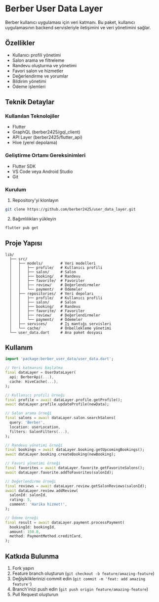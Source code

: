 # Berber User Data Layer

Berber kullanıcı uygulaması için veri katmanı. Bu paket, kullanıcı uygulamasının backend servisleriyle iletişimini ve veri yönetimini sağlar.

## Özellikler

- Kullanıcı profili yönetimi
- Salon arama ve filtreleme
- Randevu oluşturma ve yönetimi
- Favori salon ve hizmetler
- Değerlendirme ve yorumlar
- Bildirim yönetimi
- Ödeme işlemleri

## Teknik Detaylar

### Kullanılan Teknolojiler

- Flutter
- GraphQL (berber2425/gql_client)
- API Layer (berber2425/flutter_api)
- Hive (yerel depolama)

### Geliştirme Ortamı Gereksinimleri

- Flutter SDK
- VS Code veya Android Studio
- Git

### Kurulum

1. Repository'yi klonlayın

```bash
git clone https://github.com/berber2425/user_data_layer.git
```

2. Bağımlılıkları yükleyin

```bash
flutter pub get
```

## Proje Yapısı

```
lib/
  ├── src/
  │   ├── models/        # Veri modelleri
  │   │   ├── profile/   # Kullanıcı profili
  │   │   ├── salon/     # Salon
  │   │   ├── booking/   # Randevu
  │   │   ├── favorite/  # Favoriler
  │   │   ├── review/    # Değerlendirmeler
  │   │   └── payment/   # Ödemeler
  │   ├── repositories/  # Veri depoları
  │   │   ├── profile/   # Kullanıcı profili
  │   │   ├── salon/     # Salon
  │   │   ├── booking/   # Randevu
  │   │   ├── favorite/  # Favoriler
  │   │   ├── review/    # Değerlendirmeler
  │   │   └── payment/   # Ödemeler
  │   ├── services/      # İş mantığı servisleri
  │   └── cache/         # Önbellekleme yönetimi
  └── user_data.dart     # Ana paket dosyası
```

## Kullanım

```dart
import 'package:berber_user_data/user_data.dart';

// Veri katmanını başlatma
final dataLayer = UserDataLayer(
  api: BerberApi(...),
  cache: HiveCache(...),
);

// Kullanıcı profili örneği
final profile = await dataLayer.profile.getProfile();
await dataLayer.profile.updateProfile(newData);

// Salon arama örneği
final salons = await dataLayer.salon.searchSalons(
  query: 'Berber',
  location: userLocation,
  filters: SalonFilters(...),
);

// Randevu yönetimi örneği
final bookings = await dataLayer.booking.getUpcomingBookings();
await dataLayer.booking.createBooking(newBooking);

// Favori yönetimi örneği
final favorites = await dataLayer.favorite.getFavoriteSalons();
await dataLayer.favorite.addToFavorites(salonId);

// Değerlendirme örneği
final reviews = await dataLayer.review.getSalonReviews(salonId);
await dataLayer.review.addReview(
  salonId: salonId,
  rating: 5,
  comment: 'Harika hizmet!',
);

// Ödeme örneği
final result = await dataLayer.payment.processPayment(
  bookingId: bookingId,
  amount: 150.0,
  method: PaymentMethod.creditCard,
);
```

## Katkıda Bulunma

1. Fork yapın
2. Feature branch oluşturun (`git checkout -b feature/amazing-feature`)
3. Değişikliklerinizi commit edin (`git commit -m 'feat: add amazing feature'`)
4. Branch'inizi push edin (`git push origin feature/amazing-feature`)
5. Pull Request oluşturun

